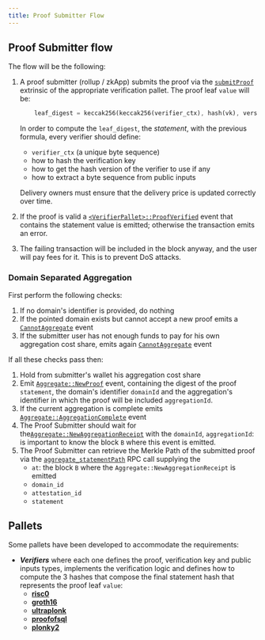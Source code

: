 ```yaml
---
title: Proof Submitter Flow
---
```


## Proof Submitter flow

The flow will be the following:

1. A proof submitter (rollup / zkApp) submits the proof via the [`submitProof`](../02-mainchain/05-mainchain_api.md#submitproof) extrinsic of the appropriate verification pallet. The proof leaf `value` will be:

    ```rust
        leaf_digest = keccak256(keccak256(verifier_ctx), hash(vk), version_hash(proof), keccak256(public_inputs_bytes))
    ```

    In order to compute the `leaf_digest`, the *statement*, with the previous formula, every verifier should define:
      - `verifier_ctx` (a unique byte sequence)
      - how to hash the verification key
      - how to get the hash version of the verifier to use if any
      - how to extract a byte sequence from public inputs
    
    Delivery owners must ensure that the delivery price is updated correctly over time.

2. If the proof is valid a [`<VerifierPallet>::ProofVerified`](../02-mainchain/05-mainchain_api.md#proofverified) event that contains the statement value is emitted; otherwise the transaction emits an error.
3. The failing transaction will be included in the block anyway, and the user will pay fees for it. This is to prevent DoS attacks.

### Domain Separated Aggregation

First perform the following checks:

1. If no domain's identifier is provided, do nothing
2. If the pointed domain exists but cannot accept a new proof emits a [`CannotAggregate`](../02-mainchain/05-mainchain_api.md#cannotaggregate) event
3. If the submitter user has not enough funds to pay for his own aggregation cost share, emits again [`CannotAggregate`](../02-mainchain/05-mainchain_api.md#cannotaggregate) event

If all these checks pass then:

1. Hold from submitter's wallet his aggregation cost share
2. Emit [`Aggregate::NewProof`](../02-mainchain/05-mainchain_api.md#newproof) event, containing the digest of the proof `statement`, the domain's identifier `domainId` and the aggregation's identifier in which the proof will be included `aggregationId`.
3. If the current aggregation is complete emits [`Aggregate::AggregationComplete`](../02-mainchain/05-mainchain_api.md#aggregationcomplete) event
4. The Proof Submitter should wait for the[`Aggregate::NewAggregationReceipt`](../02-mainchain/05-mainchain_api.md#newaggregationreceipt) with the `domainId`, `aggregationId`: is important to know the block `B` where this event is emitted.
5. The Proof Submitter can retrieve the Merkle Path of the submitted proof via the [`aggregate_statementPath`](../02-mainchain/05-mainchain_api.md#aggregate_statementpath) RPC call supplying the
    - `at`: the block `B` where the `Aggregate::NewAggregationReceipt` is emitted
    - `domain_id`
    - `attestation_id`
    - `statement`

## Pallets

Some pallets have been developed to accommodate the requirements:

- ***Verifiers*** where each one defines the proof, verification key and public inputs types, implements the verification logic and defines how to compute the 3 hashes that compose the final statement hash that represents the proof leaf `value`:
  - [**risc0**](../07-verification_pallets/03-risc0.md)
  - [**groth16**](../07-verification_pallets/04-groth16.md)
  - [**ultraplonk**](../07-verification_pallets/05-ultraplonk.md)
  - [**proofofsql**](../07-verification_pallets/06-proofofsql.md)
  - [**plonky2**](../07-verification_pallets/07-plonky2.md)
